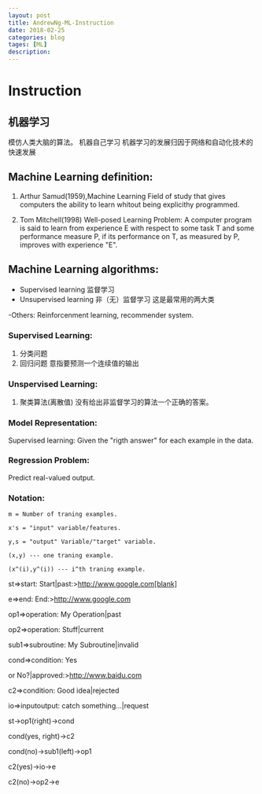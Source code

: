 ```yaml
---
layout: post
title: AndrewNg-ML-Instruction
date: 2018-02-25
categories: blog
tages: [ML]
description: 
---
```


# Instruction

## 机器学习
  模仿人类大脑的算法。
  机器自己学习
  机器学习的发展归因于网络和自动化技术的快速发展

## Machine Learning definition:

1. Arthur Samud(1959),Machine Learning Field of study that gives computers the ability to learn whitout being explicithy programmed.

2. Tom Mitchell(1998) Well-posed Learning Problem: A computer program is said to learn from experience E with respect to some task T and some performance measure P, if its performance on T, as measured by P, improves with experience "E".

## Machine Learning algorithms:
  - Supervised learning 监督学习
  - Unsupervised learning 非（无）监督学习
  这是最常用的两大类

  -Others: Reinforcenment learning, recommender system.

### Supervised Learning:
 1. 分类问题
 2. 回归问题
 意指要预测一个连续值的输出

### Unspervised Learning:
  1. 聚类算法(离散值)
  没有给出非监督学习的算法一个正确的答案。

### Model Representation:
  Supervised learning: Given the "rigth answer" for each example in the data.
### Regression Problem:
  Predict real-valued output.

### Notation:
    m = Number of traning examples.

    x's = "input" variable/features.
    
    y,s = "output" Variable/"target" variable.
    
    (x,y) --- one traning example.
    
    (x^(i),y^(i)) --- i^th traning example.

st=>start: Start|past:>http://www.google.com[blank]

e=>end: End:>http://www.google.com

op1=>operation: My Operation|past

op2=>operation: Stuff|current

sub1=>subroutine: My Subroutine|invalid

cond=>condition: Yes

or No?|approved:>http://www.baidu.com

c2=>condition: Good idea|rejected

io=>inputoutput: catch something...|request

st->op1(right)->cond

cond(yes, right)->c2

cond(no)->sub1(left)->op1

c2(yes)->io->e

c2(no)->op2->e
